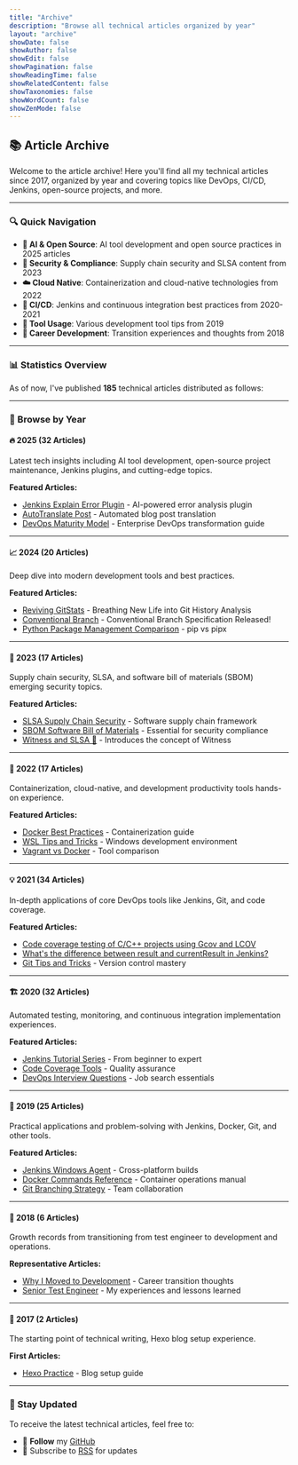 ```yaml
---
title: "Archive"
description: "Browse all technical articles organized by year"
layout: "archive"
showDate: false
showAuthor: false
showEdit: false
showPagination: false
showReadingTime: false
showRelatedContent: false
showTaxonomies: false
showWordCount: false
showZenMode: false
---
```


## 📚 Article Archive

Welcome to the article archive! Here you'll find all my technical articles since 2017, organized by year and covering topics like DevOps, CI/CD, Jenkins, open-source projects, and more.

---

### 🔍 Quick Navigation

- **🤖 AI & Open Source**: AI tool development and open source practices in 2025 articles
- **🔐 Security & Compliance**: Supply chain security and SLSA content from 2023
- **☁️ Cloud Native**: Containerization and cloud-native technologies from 2022
- **🔧 CI/CD**: Jenkins and continuous integration best practices from 2020-2021
- **📱 Tool Usage**: Various development tool tips from 2019
- **💼 Career Development**: Transition experiences and thoughts from 2018

---

### 📊 Statistics Overview

As of now, I've published **185** technical articles distributed as follows:

---

### 📅 Browse by Year

#### 🔥 2025 (32 Articles)
Latest tech insights including AI tool development, open-source project maintenance, Jenkins plugins, and cutting-edge topics.

**Featured Articles:**
- [Jenkins Explain Error Plugin](/en/posts/2025/explain-error-plugin/) - AI-powered error analysis plugin
- [AutoTranslate Post](/en/posts/2025/auto-translate-post/) - Automated blog post translation
- [DevOps Maturity Model](/en/posts/2025/devops-maturity/) - Enterprise DevOps transformation guide

---

#### 📈 2024 (20 Articles)
Deep dive into modern development tools and best practices.

**Featured Articles:**
- [Reviving GitStats](/en/posts/2024/gitstats/) - Breathing New Life into Git History Analysis
- [Conventional Branch](/en/posts/2024/conventional-branch/) - Conventional Branch Specification Released!
- [Python Package Management Comparison](/en/posts/2024/pip-vs-pipx/) - pip vs pipx

---

#### 🚀 2023 (17 Articles)
Supply chain security, SLSA, and software bill of materials (SBOM) emerging security topics.

**Featured Articles:**
- [SLSA Supply Chain Security](/en/posts/2023/slsa/) - Software supply chain framework
- [SBOM Software Bill of Materials](/en/posts/2023/sbom/) - Essential for security compliance
- [Witness and SLSA 💃](/en/posts/2023/witness-and-slsa/) - Introduces the concept of Witness

---

#### 🔧 2022 (17 Articles)
Containerization, cloud-native, and development productivity tools hands-on experience.

**Featured Articles:**
- [Docker Best Practices](/en/posts/2022/docker-best-practice/) - Containerization guide
- [WSL Tips and Tricks](/en/posts/2022/wsl/) - Windows development environment
- [Vagrant vs Docker](/en/posts/2022/vagrant-vs-docker/) - Tool comparison

---

#### 💡 2021 (34 Articles)
In-depth applications of core DevOps tools like Jenkins, Git, and code coverage.

**Featured Articles:**
- [Code coverage testing of C/C++ projects using Gcov and LCOV](/en/posts/2021/gcov-example/)
- [What's the difference between result and currentResult in Jenkins?](/en/posts/2021/jenkinsresult-vs-currentresult/)
- [Git Tips and Tricks](/en/posts/2021/git-cheatsheet/) - Version control mastery

---

#### 🏗️ 2020 (32 Articles)
Automated testing, monitoring, and continuous integration implementation experiences.

**Featured Articles:**
- [Jenkins Tutorial Series](/en/posts/2020/jenkins-best-practice/) - From beginner to expert
- [Code Coverage Tools](/en/posts/2020/code-coverage-tools/) - Quality assurance
- [DevOps Interview Questions](/en/posts/2020/top-30-devops-interview-questions/) - Job search essentials

---

#### 🔨 2019 (25 Articles)
Practical applications and problem-solving with Jenkins, Docker, Git, and other tools.

**Featured Articles:**
- [Jenkins Windows Agent](/en/posts/2019/jenkins-windows-agent/) - Cross-platform builds
- [Docker Commands Reference](/en/posts/2019/docker-commands/) - Container operations manual
- [Git Branching Strategy](/en/posts/2019/git-branching-strategy/) - Team collaboration

---

#### 🌱 2018 (6 Articles)
Growth records from transitioning from test engineer to development and operations.

**Representative Articles:**
- [Why I Moved to Development](/en/posts/2018/why-i-move-to-development/) - Career transition thoughts
- [Senior Test Engineer](/en/posts/2018/senior-test-engineer/) - My experiences and lessons learned

---

#### 🎯 2017 (2 Articles)
The starting point of technical writing, Hexo blog setup experience.

**First Articles:**
- [Hexo Practice](/en/posts/2017/hexo-practice/) - Blog setup guide

---

### 📧 Stay Updated

To receive the latest technical articles, feel free to:

- 🌟 **Follow** my [GitHub](https://github.com/shenxianpeng)
- 🔔 Subscribe to [RSS](/en/index.xml) for updates
